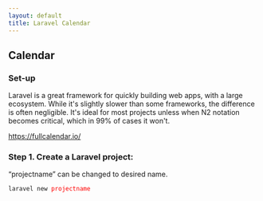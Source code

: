 ```yaml
---
layout: default
title: Laravel Calendar
---
```


<h2>Calendar</h2>

<h3>Set-up</h3>
<p>Laravel is a great framework for quickly building web apps, with a large ecosystem. While it's slightly slower than some frameworks, the difference is often negligible. It's ideal for most projects unless when N2 notation becomes critical, which in 99% of cases it won't.</p>
<p><a href="https://fullcalendar.io/">https://fullcalendar.io/</a></p>


<h3>Step 1. Create a Laravel project:</h3>
<p>“projectname” can be changed to desired name.</p>
<div class="codesnippet-wrapper">
  <div class="line-numbers">
</div>
<pre class="codesnippet">
<code>laravel new <span style="color: red;">projectname</span></code></pre></div>
